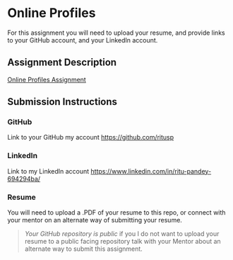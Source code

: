 # Online Profiles
For this assignment you will need to upload your resume, and provide links to your GitHub account, and your LinkedIn account.

## Assignment Description
[Online Profiles Assignment](https://education.launchcode.org/liftoff/assignments/online-profiles/)

## Submission Instructions
 
### GitHub
Link to your GitHub my account https://github.com/ritusp
 
### LinkedIn
Link to my LinkedIn account https://www.linkedin.com/in/ritu-pandey-694294ba/

### Resume
You will need to upload a .PDF of your resume to this repo, or connect with your mentor on an alternate way of submitting your resume.

> *Your GitHub repository is public* if you I do not want to upload your resume to a public facing repository talk with your Mentor about an alternate way to submit this assignment.
